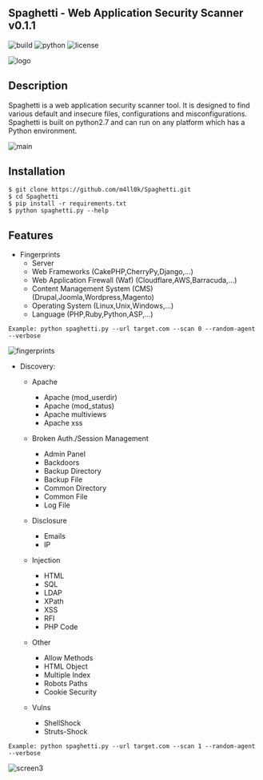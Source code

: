 ## Spaghetti - Web Application Security Scanner v0.1.1
![build](https://img.shields.io/badge/build-passing-green.svg) ![python](https://img.shields.io/badge/python-2.7-green.svg)  ![license](https://img.shields.io/badge/License-GPLv3-brightgreen.svg)

![logo](https://raw.githubusercontent.com/m4ll0k/Spaghetti/master/screens/logo.png)

## Description
Spaghetti is a web application security scanner tool. It is designed to find various default and insecure files, configurations and misconfigurations. Spaghetti is built on python2.7 and can run on any platform which has a Python environment.

![main](https://raw.githubusercontent.com/m4ll0k/Spaghetti/master/screens/screen1.png)

## Installation
```
$ git clone https://github.com/m4ll0k/Spaghetti.git
$ cd Spaghetti 
$ pip install -r requirements.txt
$ python spaghetti.py --help
```

## Features
- Fingerprints
  - Server
  - Web Frameworks (CakePHP,CherryPy,Django,...)
  - Web Application Firewall (Waf) (Cloudflare,AWS,Barracuda,...)
  - Content Management System (CMS) (Drupal,Joomla,Wordpress,Magento)
  - Operating System (Linux,Unix,Windows,...)
  - Language (PHP,Ruby,Python,ASP,...)
 
 ```
 Example: python spaghetti.py --url target.com --scan 0 --random-agent --verbose
 ```
 ![fingerprints](https://raw.githubusercontent.com/m4ll0k/Spaghetti/master/screens/screen2.png)

- Discovery:
  
  - Apache
    - Apache (mod_userdir)
    - Apache (mod_status)
    - Apache multiviews
    - Apache xss
  
  - Broken Auth./Session Management
    - Admin Panel
    - Backdoors
    - Backup Directory
    - Backup File
    - Common Directory
    - Common File
    - Log File
  
  - Disclosure
    - Emails
    - IP
  
  - Injection
    - HTML
    - SQL 
    - LDAP 
    - XPath
    - XSS
    - RFI
    - PHP Code
    
  - Other
    - Allow Methods
    - HTML Object
    - Multiple Index
    - Robots Paths
    - Cookie Security
    
  - Vulns
    - ShellShock
    - Struts-Shock
 ```
 Example: python spaghetti.py --url target.com --scan 1 --random-agent --verbose
 ```
 ![screen3](https://raw.githubusercontent.com/m4ll0k/Spaghetti/master/screens/screen_3.png)
